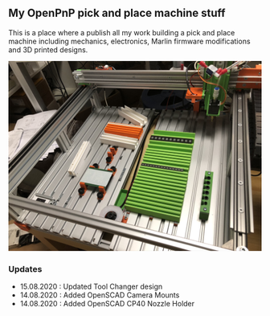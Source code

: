 ## My OpenPnP pick and place machine stuff

This is a place where a publish all my work building a pick and place machine including mechanics, electronics, Marlin firmware modifications and 3D printed designs.

![CP40 tool Changer](machine.jpg)


### Updates

- 15.08.2020 : Updated Tool Changer design
- 14.08.2020 : Added OpenSCAD Camera Mounts
- 14.08.2020 : Added OpenSCAD CP40 Nozzle Holder
